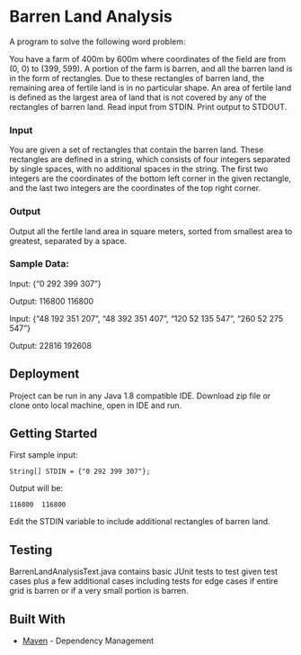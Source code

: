 # Barren Land Analysis

A program to solve the following word problem:

You have a farm of 400m by 600m where coordinates of the field are from (0, 0) to (399, 599). A portion of the farm is barren, and all the barren land is in the form of rectangles. Due to these rectangles of barren land, the remaining area of fertile land is in no particular shape. An area of fertile land is defined as the largest area of land that is not covered by any of the rectangles of barren land. 
Read input from STDIN. Print output to STDOUT.

### Input 
You are given a set of rectangles that contain the barren land. These rectangles are defined in a string, which consists of four integers separated by single spaces, with no additional spaces in the string. The first two integers are the coordinates of the bottom left corner in the given rectangle, and the last two integers are the coordinates of the top right corner. 

### Output 
Output all the fertile land area in square meters, sorted from smallest area to greatest, separated by a space. 

### Sample Data:
Input: {“0 292 399 307”}

Output: 116800  116800


Input: {“48 192 351 207”, “48 392 351 407”, “120 52 135 547”, “260 52 275 547”} 

Output: 22816 192608
 	

## Deployment

Project can be run in any Java 1.8 compatible IDE.  Download zip file or clone onto local machine, open in IDE and run. 

## Getting Started

First sample input:
```
String[] STDIN = {"0 292 399 307"};
```
Output will be: 
```
116800  116800 
```

Edit the STDIN variable to include additional rectangles of barren land.


## Testing

BarrenLandAnalysisText.java contains basic JUnit tests to test given test cases plus a few additional cases including tests for edge cases if entire grid is barren or if a very small portion is barren. 


## Built With

* [Maven](https://maven.apache.org/) - Dependency Management

